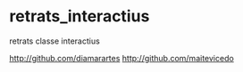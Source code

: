 # retrats_interactius
retrats classe interactius


http://github.com/diamarartes
http://github.com/maitevicedo
